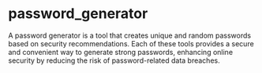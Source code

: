 # password_generator
A password generator is a tool that creates unique and random passwords based on security recommendations. 
Each of these tools provides a secure and convenient way to generate strong passwords, enhancing online security by reducing the risk of password-related data breaches.
